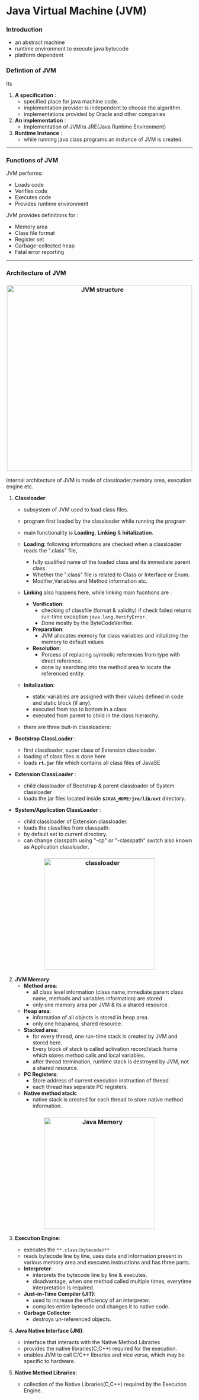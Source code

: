 # Java Virtual Machine (JVM)
### Introduction
- an abstract machine 
- runtime environment to execute java bytecode 
- platform dependent
### Defintion of JVM
Its <br>
1. **A specification** :
    - specified place for java machine code. 
    - implementation provider is independent to choose the algorithm. 
    - implementations provided by Oracle and other companies 
2. **An implementation** :
    - Implementation of JVM is JRE(Java Runtime Environment)
3. **Runtime Instance** :
    - while running java class programs an instance of JVM is created. 
---
### Functions of JVM
JVM performs:
- Loads code 
- Verifies code 
- Executes code 
- Provides runtime environment

JVM provides definitions for :
- Memory area
- Class file format 
- Register set 
- Garbage-collected heap
- Fatal error reporting

----
### Architecture of JVM

<h3 align="center">
<img src="https://static.javatpoint.com/images/jvm-architecture.png" alt="JVM structure" height="500px" align="center">
</h3>
    
Internal architecture of JVM is made of classloader,memory area, execution engine etc.
    
1. **Classloader**:
    - subsystem of JVM used to load class files. 
    - program first loaded by the classloader while running the program 
    - main functionality is **Loading**, **Linking** & **Initalization**. 
    - **Loading**: following informations are checked when a classloader reads the ".class" file, 
        - fully qualified name of the loaded class and its immediate parent class.
        - Whether the ".class" file is related to Class or Interface or Enum.
        - Modifier,Variables and Method information etc.
    - **Linking** also happens here, while linking main fucntions are : <br>
        - **Verification**: 
            - checking of classfile (format & validity) if check failed returns run-time exception `java.lang.VerifyError`.
            - Done mostly by the ByteCodeVerifier.
        - **Preparation**: 
            - JVM allocates memory for class variables and initalizing the memory to default values
        - **Resolution**: 
            - Porcess of replacing symbolic references from type with direct reference. 
            - done by searching into the method area to locate the referenced entity.    
    - **Initalization**: 
        - static variables are assigned with their values defined in code and static block (if any).
        - executed from top to bottom in a class 
        - executed from parent to child in the class hierarchy.
       
    - there are three buit-in classloaders: 
   
 - **Bootstrap ClassLoader** : 
    - first classloader, super class of Extension classloader. 
    - loading of class files is done here 
    - loads **`rt.jar`** file which contains all class files of JavaSE 
    
 - **Extension ClassLoader** :
    - child classloader of Bootstrap & parent classloader of System classloader 
    - loads the jar files located inside **`$JAVA_HOME/jre/lib/ext`** directory.
   
 - **System/Application ClassLoader** :
    - child classloader of Extension classloader. 
    - loads the classfiles from classpath. 
    - by default set to current directory.
    - can change classpath using "-cp" or "-classpath" switch also known as Application classloader.
  <h3 align="center">
    <img src="https://media.geeksforgeeks.org/wp-content/uploads/jvmclassloader.jpg" alt="classloader" height="300px" align="center">
   </h3>
   
2.  **JVM Memory**:
    - **Method area**: 
         - all class level information (class name,immediate parent class name, methods and variables information) are stored 
         - only one memory area per JVM & its a shared resource.        
    - **Heap area**: 
        - information of all objects is stored in heap area. 
        - only one heaparea, shared resource.       
    - **Stacked area**:
         - for every thread, one run-time stack is created by JVM and stored here.
         - Every block of stack is called activation record/stack frame which stores method calls and local variables. 
         - after thread termination, runtime stack is destroyed by JVM, not a shared resource.  
    - **PC Registers**: 
        - Store address of current execution instruction of thread. 
        - each thread has separate PC registers. 
    - **Native method stack**:
        - native stack is created for each thread to store native method information.
<h3 align="center">
    <img src="https://media.geeksforgeeks.org/wp-content/uploads/jvm-memory-2.jpg" alt="Java Memory" height="300px">
</h3>

3. **Execution Engine**:
    - executes the `**.class(bytecode)**` 
    - reads bytecode line by line, uses data and information present in various memory area and executes instructions and has three parts.
    - **Interpreter**:
        - interprets the bytecode line by line & executes. 
        - disadvantage, when one method called multiple times, everytime interpretation is required. 
    - **Just-in-Time Compiler (JIT)**:
        -   used to increase the efficiency of an interpreter.
        -   compiles entire bytecode and changes it to native code. 
    - **Garbage Collector**:
        - destroys un-referenced objects. 
       
 4. **Java Native Interface (JNI)**:
    - interface that interacts with the Native Method Libraries 
    - provides the native libraries(C,C++) required for the execution.
    - enables JVM to call C/C++ libraries and vice versa, which may be specific to hardware.
5. **Native Method Libraries**:
    - collection of the Native Libraries(C,C++) required by the Execution Engine.

 
